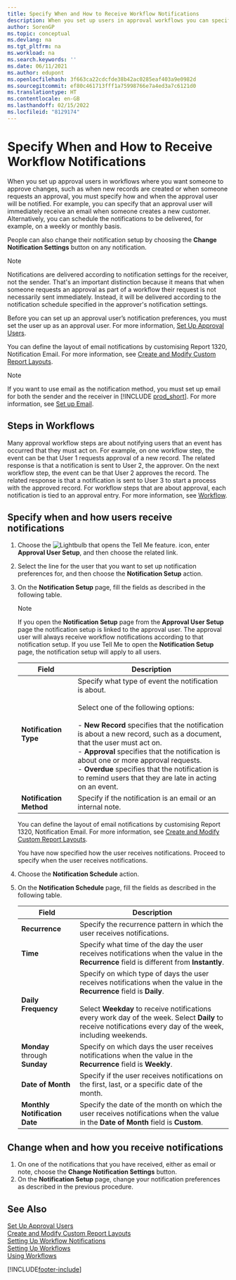 ```yaml
---
title: Specify When and How to Receive Workflow Notifications
description: When you set up users in approval workflows you can specify how and when each approval user receives notifications.
author: SorenGP
ms.topic: conceptual
ms.devlang: na
ms.tgt_pltfrm: na
ms.workload: na
ms.search.keywords: ''
ms.date: 06/11/2021
ms.author: edupont
ms.openlocfilehash: 3f663ca22cdcfde38b42ac0285eaf403a9e0982d
ms.sourcegitcommit: ef80c461713fff1a75998766e7a4ed3a7c6121d0
ms.translationtype: HT
ms.contentlocale: en-GB
ms.lasthandoff: 02/15/2022
ms.locfileid: "8129174"
---
```

# <a name="specify-when-and-how-to-receive-workflow-notifications"></a>Specify When and How to Receive Workflow Notifications
When you set up approval users in workflows where you want someone to approve changes, such as when new records are created or when someone requests an approval, you must specify how and when the approval user will be notified. For example, you can specify that an approval user will immediately receive an email when someone creates a new customer. Alternatively, you can schedule the notifications to be delivered, for example, on a weekly or monthly basis.

People can also change their notification setup by choosing the **Change Notification Settings** button on any notification.  

> [!NOTE]
> Notifications are delivered according to notification settings for the receiver, not the sender. That's an important distinction because it means that when someone requests an approval as part of a workflow their request is not necessarily sent immediately. Instead, it will be delivered according to the notification schedule specified in the approver's notification settings. 

Before you can set up an approval user’s notification preferences, you must set the user up as an approval user. For more information, [Set Up Approval Users](across-how-to-set-up-approval-users.md).  

You can define the layout of email notifications by customising Report 1320, Notification Email. For more information, see [Create and Modify Custom Report Layouts](ui-how-create-custom-report-layout.md).  

> [!NOTE]
> If you want to use email as the notification method, you must set up email for both the sender and the receiver in [!INCLUDE [prod_short](includes/prod_short.md)]. For more information, see [Set up Email](admin-how-setup-email.md).

## <a name="steps-in-workflows"></a>Steps in Workflows 
Many approval workflow steps are about notifying users that an event has occurred that they must act on. For example, on one workflow step, the event can be that User 1 requests approval of a new record. The related response is that a notification is sent to User 2, the approver. On the next workflow step, the event can be that User 2 approves the record. The related response is that a notification is sent to User 3 to start a process with the approved record. For workflow steps that are about approval, each notification is tied to an approval entry. For more information, see [Workflow](across-workflow.md).  

## <a name="specify-when-and-how-users-receive-notifications"></a>Specify when and how users receive notifications  

1.  Choose the ![Lightbulb that opens the Tell Me feature.](media/ui-search/search_small.png "Tell me what you want to do") icon, enter **Approval User Setup**, and then choose the related link.  
2.  Select the line for the user that you want to set up notification preferences for, and then choose the **Notification Setup** action.  
3.  On the **Notification Setup** page, fill the fields as described in the following table.  

    > [!NOTE]
    > If you open the **Notification Setup** page from the **Approval User Setup** page the notification setup is linked to the approval user. The approval user will always receive workflow notifications according to that notification setup. If you use Tell Me to open the **Notification Setup** page, the notification setup will apply to all users.  

    |Field|Description|  
    |---------------------------------|---------------------------------------|  
    |**Notification Type**|Specify what type of event the notification is about.<br /><br /> Select one of the following options:<br /><br /> -   **New Record** specifies that the notification is about a new record, such as a document, that the user must act on.<br />-   **Approval** specifies that the notification is about one or more approval requests.<br />-   **Overdue** specifies that the notification is to remind users that they are late in acting on an event.|  
    |**Notification Method**|Specify if the notification is an email or an internal note.|

    You can define the layout of email notifications by customising Report 1320, Notification Email. For more information, see [Create and Modify Custom Report Layouts](ui-how-create-custom-report-layout.md).

    You have now specified how the user receives notifications. Proceed to specify when the user receives notifications.  

4.  Choose the **Notification Schedule** action.  
5.  On the **Notification Schedule** page, fill the fields as described in the following table.  

    |Field|Description|  
    |---------------------------------|---------------------------------------|  
    |**Recurrence**|Specify the recurrence pattern in which the user receives notifications.|  
    |**Time**|Specify what time of the day the user receives notifications when the value in the **Recurrence** field is different from **Instantly**.|  
    |**Daily Frequency**|Specify on which type of days the user receives notifications when the value in the **Recurrence** field is **Daily**.<br /><br /> Select **Weekday** to receive notifications every work day of the week. Select **Daily** to receive notifications every day of the week, including weekends.|  
    |**Monday** through **Sunday**|Specify on which days the user receives notifications when the value in the **Recurrence** field is **Weekly**.|  
    |**Date of Month**|Specify if the user receives notifications on the first, last, or a specific date of the month.|  
    |**Monthly Notification Date**|Specify the date of the month on which the user receives notifications when the value in the **Date of Month** field is **Custom**.|  

## <a name="change-when-and-how-you-receive-notifications"></a>Change when and how you receive notifications  
1.  On one of the notifications that you have received, either as email or note, choose the **Change Notification Settings** button.  
2.  On the **Notification Setup** page, change your notification preferences as described in the previous procedure.  

## <a name="see-also"></a>See Also  
 [Set Up Approval Users](across-how-to-set-up-approval-users.md)   
 [Create and Modify Custom Report Layouts](ui-how-create-custom-report-layout.md)   
 [Setting Up Workflow Notifications](across-setting-up-workflow-notifications.md)   
 [Setting Up Workflows](across-set-up-workflows.md)   
 [Using Workflows](across-use-workflows.md)


[!INCLUDE[footer-include](includes/footer-banner.md)]